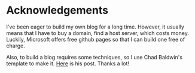 # Acknowledgements
I've been eager to build my own blog for a long time. However, it usually means
that I have to buy a domain, find a host server, which costs money. Luckily,
Microsoft offers free github pages so that I can build one free of charge.

Also, to build a blog requires some techniques, so I use Chad Baldwin's template
to make it. [Here](https://chadbaldwin.net/2021/03/14/how-to-build-a-sql-blog.html)
is his post. Thanks a lot!
